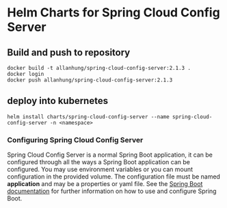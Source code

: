 # Helm Charts for Spring Cloud Config Server
## Build and push to repository
```
docker build -t allanhung/spring-cloud-config-server:2.1.3 .
docker login 
docker push allanhung/spring-cloud-config-server:2.1.3
```

## deploy into kubernetes
```
helm install charts/spring-cloud-config-server --name spring-cloud-config-server -n <namespace>
```

###  Configuring Spring Cloud Config Server
Spring Cloud Config Server is a normal Spring Boot application, it can be configured through all the ways a Spring Boot application can be configured.  You may use environment variables or you can mount configuration in the provided volume.  The configuration file must be named **application** and may be a properties or yaml file. See the [Spring Boot documentation](http://docs.spring.io/spring-boot/docs/current/reference/htmlsingle/#boot-features-external-config) for further information on how to use and configure Spring Boot.
